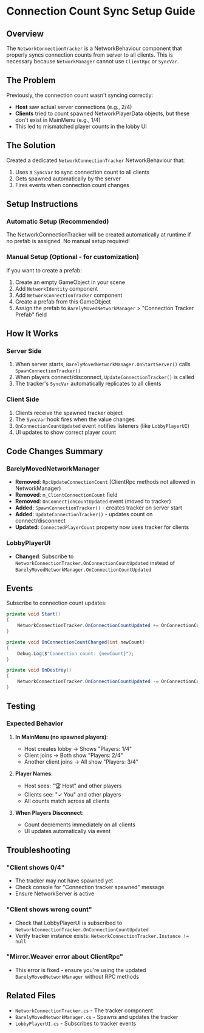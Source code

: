 # Connection Count Sync Setup Guide

## Overview
The `NetworkConnectionTracker` is a NetworkBehaviour component that properly syncs connection counts from server to all clients. This is necessary because `NetworkManager` cannot use `ClientRpc` or `SyncVar`.

## The Problem
Previously, the connection count wasn't syncing correctly:
- **Host** saw actual server connections (e.g., 2/4)
- **Clients** tried to count spawned NetworkPlayerData objects, but these don't exist in MainMenu (e.g., 1/4)
- This led to mismatched player counts in the lobby UI

## The Solution
Created a dedicated `NetworkConnectionTracker` NetworkBehaviour that:
1. Uses a `SyncVar` to sync connection count to all clients
2. Gets spawned automatically by the server
3. Fires events when connection count changes

## Setup Instructions

### Automatic Setup (Recommended)
The NetworkConnectionTracker will be created automatically at runtime if no prefab is assigned. No manual setup required!

### Manual Setup (Optional - for customization)
If you want to create a prefab:

1. Create an empty GameObject in your scene
2. Add `NetworkIdentity` component
3. Add `NetworkConnectionTracker` component
4. Create a prefab from this GameObject
5. Assign the prefab to `BarelyMovedNetworkManager` > "Connection Tracker Prefab" field

## How It Works

### Server Side
1. When server starts, `BarelyMovedNetworkManager.OnStartServer()` calls `SpawnConnectionTracker()`
2. When players connect/disconnect, `UpdateConnectionTracker()` is called
3. The tracker's `SyncVar` automatically replicates to all clients

### Client Side
1. Clients receive the spawned tracker object
2. The `SyncVar` hook fires when the value changes
3. `OnConnectionCountUpdated` event notifies listeners (like `LobbyPlayerUI`)
4. UI updates to show correct player count

## Code Changes Summary

### BarelyMovedNetworkManager
- **Removed**: `RpcUpdateConnectionCount` (ClientRpc methods not allowed in NetworkManager)
- **Removed**: `m_ClientConnectionCount` field
- **Removed**: `OnConnectionCountUpdated` event (moved to tracker)
- **Added**: `SpawnConnectionTracker()` - creates tracker on server start
- **Added**: `UpdateConnectionTracker()` - updates count on connect/disconnect
- **Updated**: `ConnectedPlayerCount` property now uses tracker for clients

### LobbyPlayerUI
- **Changed**: Subscribe to `NetworkConnectionTracker.OnConnectionCountUpdated` instead of `BarelyMovedNetworkManager.OnConnectionCountUpdated`

## Events

Subscribe to connection count updates:

```csharp
private void Start()
{
    NetworkConnectionTracker.OnConnectionCountUpdated += OnConnectionCountChanged;
}

private void OnConnectionCountChanged(int newCount)
{
    Debug.Log($"Connection count: {newCount}");
}

private void OnDestroy()
{
    NetworkConnectionTracker.OnConnectionCountUpdated -= OnConnectionCountChanged;
}
```

## Testing

### Expected Behavior
1. **In MainMenu (no spawned players)**:
   - Host creates lobby → Shows "Players: 1/4"
   - Client joins → Both show "Players: 2/4"
   - Another client joins → All show "Players: 3/4"

2. **Player Names**:
   - Host sees: "🏆 Host" and other players
   - Clients see: "✓ You" and other players
   - All counts match across all clients

3. **When Players Disconnect**:
   - Count decrements immediately on all clients
   - UI updates automatically via event

## Troubleshooting

### "Client shows 0/4"
- The tracker may not have spawned yet
- Check console for "Connection tracker spawned" message
- Ensure NetworkServer is active

### "Client shows wrong count"
- Check that LobbyPlayerUI is subscribed to `NetworkConnectionTracker.OnConnectionCountUpdated`
- Verify tracker instance exists: `NetworkConnectionTracker.Instance != null`

### "Mirror.Weaver error about ClientRpc"
- This error is fixed - ensure you're using the updated `BarelyMovedNetworkManager` without RPC methods

## Related Files
- `NetworkConnectionTracker.cs` - The tracker component
- `BarelyMovedNetworkManager.cs` - Spawns and updates the tracker
- `LobbyPlayerUI.cs` - Subscribes to tracker events

